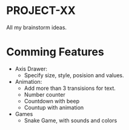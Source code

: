 # PROJECT-XX

All my brainstorm ideas.

# Comming Features

- Axis Drawer:
  - Specify size, style, posision and values.
- Animation:
  - Add more than 3 transisions for text.
  - Number counter
  - Countdown with beep
  - Countup with animation
- Games
  - Snake Game, with sounds and colors 